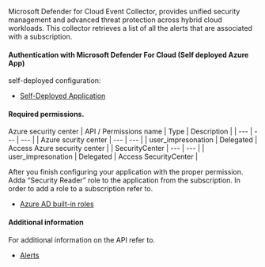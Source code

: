 Microsoft Defender for Cloud Event Collector, provides unified security management and advanced threat protection across hybrid cloud workloads.
This collector retrieves a list of all the alerts that are associated with a subscription.

#### Authentication with Microsoft Defender For Cloud (Self deployed Azure App)

self-deployed configuration:
 * [Self-Deployed Application](https://xsoar.pan.dev/docs/reference/articles/microsoft-integrations---authentication#self-deployed-application)

#### Required permissions.

Azure security center
| API / Permissions name | Type | Description |
| --- | --- | --- |
| Azure scurity center | --- | --- |
| user_impresonation | Delegated | Access Azure security center |
| SecurityCenter | --- | --- |
| user_impresonation | Delegated | Access SecurityCenter |

After you finish configuring your application with the proper permission.
Adda “Security Reader” role to the application from the subscription.
In order to add a role to a subscription refer to.
* [Azure AD built-in roles](https://learn.microsoft.com/en-us/azure/active-directory/roles/permissions-reference)

#### Additional information

For additional information on the API refer to.
* [Alerts](https://learn.microsoft.com/en-us/rest/api/defenderforcloud/alerts/list?tabs=HTTP)